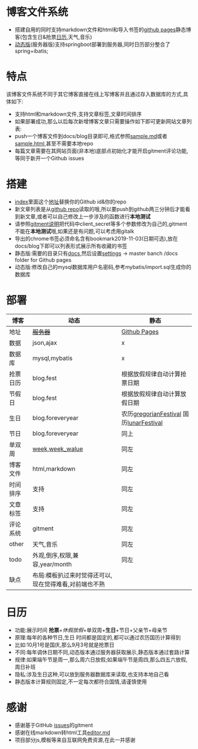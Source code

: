 <!-- 个人博客模板《蓝色的畅想》个人博客模板《早安》-->
# 博客文件系统
- 搭建自用的同时支持markdown文件和html和导入书签的[github pages](https://jsonlog.github.io/myspringblog)静态博客(包含生日&抢票[日历](#日历),天气,音乐)
- [动态版](https://myspringblog.herokuapp.com/)(服务器版)支持springboot部署到服务器,同时日历部分整合了spring+ibatis;

# 特点
该博客文件系统不同于其它博客直接在线上写博客并且通过存入数据库的方式,具体如下:
- 支持html和markdown文件,支持文章标签,文章时间排序
- 如果部署成功,那么以后每次新增博客文章只需要操作如下即可更新网站文章列表:
- push一个博客文件到docs/blog目录即可,格式参照[sample.md](docs/blog/sample.md)或者[sample.html](docs/blog/sample.html),甚至不需要本地repo
- 每篇文章需要在其网站页面(非本地)底部点初始化才能开启gitment评论功能,等同于新开一个Github issues

# 搭建
- [index](docs/index.html)里面这个[地址](https://api.github.com/repos/jsonlog/myspringblog/contents/docs/blog)替换你的Github id&你的repo
- 新文章列表是从[github repo](https://github.com/jsonlog/myspringblog/tree/master/docs/blog)读取的哦,所以要push到github两三分钟后才能看到新文章,或者可以自己修改上一步涉及的函数进行**本地测试**
- 请参照[gitment说明](https://github.com/imsun/gitment)把代码中client_secret等多个参数修改为自己的,gitment不能在**本地测试**哦,如果还是有问题,可以考虑用gitalk
- 导出的chrome书签必须命名含有bookmark2019-11-03(日期可选),放在docs/blog下即可以列表形式展示所有收藏的书签
- 静态版:需要的目录只有[docs](docs),然后设置[settings](https://github.com/jsonlog/myspringblog/settings) -> master banch /docs folder for Github pages
- 动态版:修改自己的mysql数据库用户名密码,参考mybatis/import.sql生成你的数据库

# 部署
|博客|动态|静态|
|---|---|---|
|地址|[~~服务器~~](https://myspringblog.herokuapp.com/)|[Github Pages](https://jsonlog.github.io/myspringblog)|
|数据|json,ajax|x|
|数据库|mysql,mybatis|x|
|抢票日历|blog.fest|根据放假规律自动计算抢票日期|
|节假日|blog.fest|根据放假规律自动计算放假日期|
|生日|blog.foreveryear|农历[gregorianFestival](docs/js/calendar.js) 国历[lunarFestival](docs/js/calendar.js)|
|节日|blog.foreveryear|同上|
|单双周|[week,week_walue](docs/js/calendar.js)|同左|
|博客文件|html,markdown|同左|
|时间排序|支持|同左|
|文章标签|支持|同左|
|评论系统|gitment|同左|
|other|天气,音乐|同左|
|todo|外观,倒序,权限,兼容,year/month|同左|
|缺点|布局:模板扒过来时觉得还可以,现在觉得难看,对前端也不熟||

# 日历
- 功能:展示时间 **抢票**+_休假放假_+单双周+**生日**+节日+父亲节+母亲节 
- 原理:每年的各种节日,生日 时间都是固定的,都可以通过农历国历计算得到
- 比如:10月1号是国庆,那么9月3号就是抢票日
- 不同:每年调休日期不同,动态版本通过服务器获取展示,静态版本通过套路计算
- 规律:如果端午节是周一,那么周六日放假;如果端午节是周四,那么四五六放假,周日补班
- 隐私:涉及生日这种,可以放到服务器数据库来读取,也支持本地自己看
- 静态版本计算规则固定,不一定每次都符合国情,请谨慎使用

# 感谢
- 感谢基于GitHub [issues](https://github.com/jsonlog/myspringblog/issues)的gitment
- 感谢在线markdown转html工具[editor.md](https://github.com/pandao/editor.md/)
- 项目部分js,模板等来自互联网免费资源,在此一并感谢